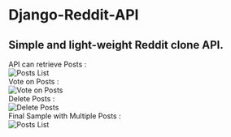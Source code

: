 # Django-Reddit-API
## Simple and light-weight Reddit clone API.
API can retrieve Posts :<br />
![Posts List](https://github.com/RaghuDalal/Django-Reddit-API/tree/master/Images/post_list2.jpg?raw=true)<br />
Vote on Posts :<br />
![Vote on Posts](https://github.com/RaghuDalal/Django-Reddit-API/tree/master/Images/vote_api.jpg?raw=true)<br />
Delete Posts :<br />
![Delete Posts](https://github.com/RaghuDalal/Django-Reddit-API/tree/master/Images/post_delete_api.jpg?raw=true)<br />
Final Sample with Multiple Posts :<br />
![Posts List](https://github.com/RaghuDalal/Django-Reddit-API/tree/master/Images/post_list.jpg?raw=true)
